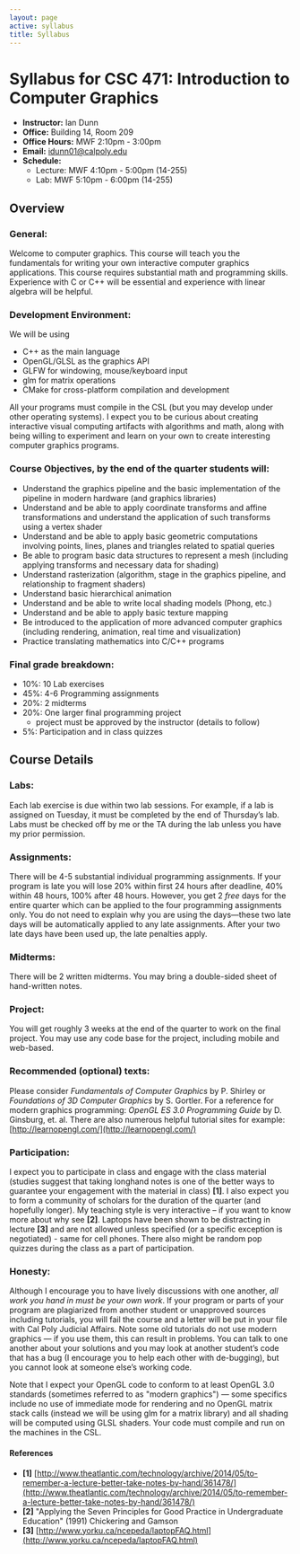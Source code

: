 ```yaml
---
layout: page
active: syllabus
title: Syllabus
---
```



# Syllabus for CSC 471: Introduction to Computer Graphics

* **Instructor:** Ian Dunn
* **Office:** Building 14, Room 209
* **Office Hours:** MWF 2:10pm - 3:00pm
* **Email:** idunn01@calpoly.edu
* **Schedule:**
  * Lecture: MWF 4:10pm - 5:00pm (14-255)
  * Lab: MWF 5:10pm - 6:00pm (14-255)


## Overview

### General:

Welcome to computer graphics.
This course will teach you the fundamentals for writing your own interactive computer graphics applications.
This course requires substantial math and programming skills.
Experience with C or C++ will be essential and experience with linear algebra will be helpful.

### Development Environment:

We will be using

* C++ as the main language
* OpenGL/GLSL as the graphics API
* GLFW for windowing, mouse/keyboard input
* glm for matrix operations
* CMake for cross-platform compilation and development

All your programs must compile in the CSL (but you may develop under other operating systems).
I expect you to be curious about creating interactive visual computing artifacts with algorithms and math,
along with being willing to experiment and learn on your own to create interesting computer graphics programs.

### Course Objectives, by the end of the quarter students will:

* Understand the graphics pipeline and the basic implementation of the pipeline in modern hardware (and graphics libraries)
* Understand and be able to apply coordinate transforms and affine transformations and understand the application of such transforms using a vertex shader
* Understand and be able to apply basic geometric computations involving points, lines, planes and triangles related to spatial queries
* Be able to program basic data structures to represent a mesh (including applying transforms and necessary data for shading)
* Understand rasterization (algorithm, stage in the graphics pipeline, and relationship to fragment shaders)
* Understand basic hierarchical animation
* Understand and be able to write local shading models (Phong, etc.)
* Understand and be able to apply basic texture mapping
* Be introduced to the application of more advanced computer graphics (including rendering, animation, real time and visualization)
* Practice translating mathematics into C/C++ programs

### Final grade breakdown:
* 10%: 10 Lab exercises
* 45%: 4-6 Programming assignments
* 20%: 2 midterms
* 20%: One larger final programming project
  * project must be approved by the instructor (details to follow)
* 5%: Participation and in class quizzes


## Course Details

### Labs:
Each lab exercise is due within two lab sessions.
For example, if a lab is assigned on Tuesday, it must be completed by the end of Thursday’s lab.
Labs must be checked off by me or the TA during the lab unless you have my prior permission.

### Assignments:
There will be 4-5 substantial individual programming assignments.
If your program is late you will lose 20% within first 24 hours after deadline, 40% within 48 hours, 100% after 48 hours.
However, you get 2 *free* days for the entire quarter which can be applied to the four programming assignments only.
You do not need to explain why you are using the days—these two late days will be automatically applied to any late assignments.
After your two late days have been used up, the late penalties apply.

### Midterms:
There will be 2 written midterms.
You may bring a double-sided sheet of hand-written notes.

### Project:
You will get roughly 3 weeks at the end of the quarter to work on the final project.
You may use any code base for the project, including mobile and web-based.

### Recommended (optional) texts:
Please consider *Fundamentals of Computer Graphics* by P. Shirley or
*Foundations of 3D Computer Graphics* by S. Gortler.
For a reference for modern graphics programming:
*OpenGL ES 3.0 Programming Guide* by D. Ginsburg, et. al.
There are also numerous helpful tutorial sites for example: [http://learnopengl.com/](http://learnopengl.com/)

### Participation:
I expect you to participate in class and engage with the class material
(studies suggest that taking longhand notes is one of the better ways to guarantee your engagement with the material in class) **[1]**.
I also expect you to form a community of scholars for the duration of the quarter (and hopefully longer).
My teaching style is very interactive – if you want to know more about why see **[2]**.
Laptops have been shown to be distracting in lecture **[3]** and are not allowed unless specified (or a specific exception is negotiated) - same for cell phones.
There also might be random pop quizzes during the class as a part of participation.

### Honesty:
Although I encourage you to have lively discussions with one another, _all work you hand in must be your own work_.
If your program or parts of your program are plagiarized from another student or unapproved sources including tutorials,
you will fail the course and a letter will be put in your file with Cal Poly Judicial Affairs.
Note some old tutorials do not use modern graphics &mdash; if you use them, this can result in problems.
You can talk to one another about your solutions and you may look at another student’s code that has a bug (I encourage you to help each other with de-bugging),
but you cannot look at someone else’s working code.

Note that I expect your OpenGL code to conform to at least OpenGL 3.0 standards (sometimes referred to as "modern graphics") &mdash;
some specifics include no use of immediate mode for rendering and no OpenGL matrix stack calls (instead we will be using glm for a matrix library)
and all shading will be computed using GLSL shaders.
Your code must compile and run on the machines in the CSL.

#### References
- **[1]** [http://www.theatlantic.com/technology/archive/2014/05/to-remember-a-lecture-better-take-notes-by-hand/361478/](http://www.theatlantic.com/technology/archive/2014/05/to-remember-a-lecture-better-take-notes-by-hand/361478/)
- **[2]** "Applying the Seven Principles for Good Practice in Undergraduate Education" (1991) Chickering and Gamson
- **[3]** [http://www.yorku.ca/ncepeda/laptopFAQ.html](http://www.yorku.ca/ncepeda/laptopFAQ.html)
